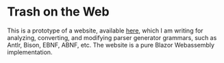 # Trash on the Web

This is a prototype of a website, available [here](http://codinggorilla.com/publish-web-site/wwwroot/),
which I am writing for analyzing, converting,
and modifying parser generator grammars, such as Antlr, Bison, EBNF,
ABNF, etc. The website is a pure Blazor Webassembly implementation.

